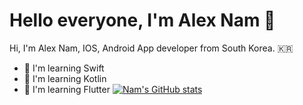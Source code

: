 # Hello everyone, I'm Alex Nam 👋

Hi, I'm Alex Nam, IOS, Android App developer from South Korea. 🇰🇷

- 🌱 I'm learning Swift
- 🌱 I'm learning Kotlin
- 🌱 I'm learning Flutter
[![Nam's GitHub stats](https://github-readme-stats.vercel.app/api?username=namjungwook8133)](https://github.com/anuraghazra/github-readme-stats)
